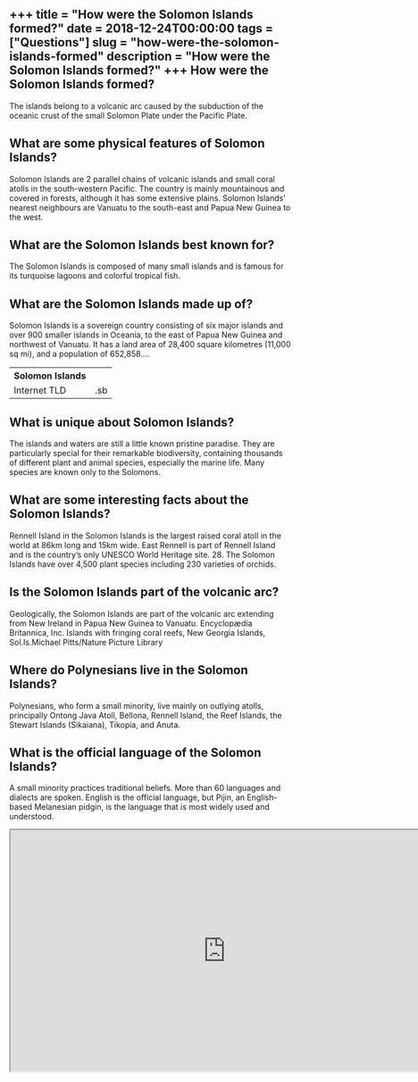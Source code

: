 +++
title = "How were the Solomon Islands formed?"
date = 2018-12-24T00:00:00
tags = ["Questions"]
slug = "how-were-the-solomon-islands-formed"
description = "How were the Solomon Islands formed?"
+++
How were the Solomon Islands formed?
------------------------------------

The islands belong to a volcanic arc caused by the subduction of the oceanic crust of the small Solomon Plate under the Pacific Plate.

What are some physical features of Solomon Islands?
---------------------------------------------------

Solomon Islands are 2 parallel chains of volcanic islands and small coral atolls in the south-western Pacific. The country is mainly mountainous and covered in forests, although it has some extensive plains. Solomon Islands’ nearest neighbours are Vanuatu to the south-east and Papua New Guinea to the west.

What are the Solomon Islands best known for?
--------------------------------------------

The Solomon Islands is composed of many small islands and is famous for its turquoise lagoons and colorful tropical fish.

What are the Solomon Islands made up of?
----------------------------------------

Solomon Islands is a sovereign country consisting of six major islands and over 900 smaller islands in Oceania, to the east of Papua New Guinea and northwest of Vanuatu. It has a land area of 28,400 square kilometres (11,000 sq mi), and a population of 652,858….

<table><tr><th>Solomon Islands</th></tr><tr><td>Internet TLD</td><td>.sb</td></tr></table>

What is unique about Solomon Islands?
-------------------------------------

The islands and waters are still a little known pristine paradise. They are particularly special for their remarkable biodiversity, containing thousands of different plant and animal species, especially the marine life. Many species are known only to the Solomons.

What are some interesting facts about the Solomon Islands?
----------------------------------------------------------

Rennell Island in the Solomon Islands is the largest raised coral atoll in the world at 86km long and 15km wide. East Rennell is part of Rennell Island and is the country’s only UNESCO World Heritage site. 28. The Solomon Islands have over 4,500 plant species including 230 varieties of orchids.

Is the Solomon Islands part of the volcanic arc?
------------------------------------------------

Geologically, the Solomon Islands are part of the volcanic arc extending from New Ireland in Papua New Guinea to Vanuatu. Encyclopædia Britannica, Inc. Islands with fringing coral reefs, New Georgia Islands, Sol.Is.Michael Pitts/Nature Picture Library

Where do Polynesians live in the Solomon Islands?
-------------------------------------------------

Polynesians, who form a small minority, live mainly on outlying atolls, principally Ontong Java Atoll, Bellona, Rennell Island, the Reef Islands, the Stewart Islands (Sikaiana), Tikopia, and Anuta.

What is the official language of the Solomon Islands?
-----------------------------------------------------

A small minority practices traditional beliefs. More than 60 languages and dialects are spoken. English is the official language, but Pijin, an English-based Melanesian pidgin, is the language that is most widely used and understood.

<iframe allow="accelerometer; autoplay; clipboard-write; encrypted-media; gyroscope; picture-in-picture" allowfullscreen="" class="__youtube_prefs__  epyt-is-override  no-lazyload" data-no-lazy="1" data-origheight="433" data-origwidth="770" data-skipgform_ajax_framebjll="" height="433" id="_ytid_90718" loading="lazy" src="https://www.youtube.com/embed/BsqKTJtK_vw?enablejsapi=1&autoplay=0&cc_load_policy=0&cc_lang_pref=&iv_load_policy=1&loop=0&modestbranding=0&rel=1&fs=1&playsinline=0&autohide=2&theme=dark&color=red&controls=1&" title="YouTube player" width="770"></iframe>